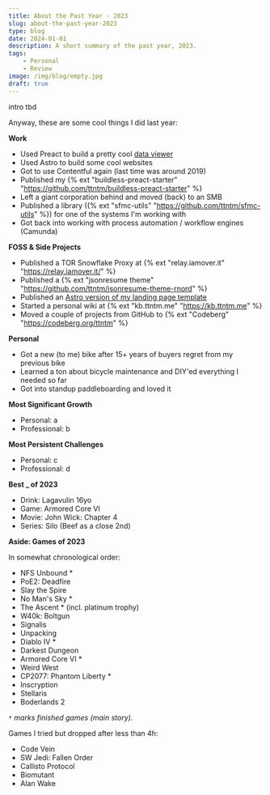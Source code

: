 ```yaml
---
title: About the Past Year - 2023
slug: about-the-past-year-2023
type: blog
date: 2024-01-01
description: A short summary of the past year, 2023.
tags:
    - Personal
    - Review
image: /img/blog/empty.jpg
draft: true
---
```


intro tbd

Anyway, these are some cool things I did last year:

**Work**

- Used Preact to build a pretty cool [data viewer](/blog/building-a-data-viewer-with-preact/)
- Used Astro to build some cool websites
- Got to use Contentful again (last time was around 2019) 
- Published my {% ext "buildless-preact-starter" "https://github.com/ttntm/buildless-preact-starter" %}
- Left a giant corporation behind and moved (back) to an SMB
- Published a library ({% ext "sfmc-utils" "https://github.com/ttntm/sfmc-utils" %}) for one of the systems I'm working with
- Got back into working with process automation / workflow engines (Camunda)

**FOSS & Side Projects**

- Published a TOR Snowflake Proxy at {% ext "relay.iamover.it" "https://relay.iamover.it/" %}
- Published a {% ext "jsonresume theme" "https://github.com/ttntm/jsonresume-theme-rnord" %}
- Published an [Astro version of my landing page template](/blog/astro-tailwind-landing-page-template)
- Started a personal wiki at {% ext "kb.ttntm.me" "https://kb.ttntm.me" %}
- Moved a couple of projects from GitHub to {% ext "Codeberg" "https://codeberg.org/ttntm" %}

**Personal**

- Got a new (to me) bike after 15+ years of buyers regret from my previous bike
- Learned a ton about bicycle maintenance and DIY'ed everything I needed so far
- Got into standup paddleboarding and loved it

**Most Significant Growth**

- Personal: a
- Professional: b

**Most Persistent Challenges**

- Personal: c
- Professional: d

**Best _ of 2023**

- Drink: Lagavulin 16yo
- Game: Armored Core VI
- Movie: John Wick: Chapter 4
- Series: Silo (Beef as a close 2nd)

<div class="hr shadow mt2 mb2"></div>

**Aside: Games of 2023**

<div class="grid grid2 gap1">
<div>
<p>In somewhat chronological order:</p>

- NFS Unbound *
- PoE2: Deadfire
- Slay the Spire
- No Man's Sky *
- The Ascent * (incl. platinum trophy)
- W40k: Boltgun
- Signalis
- Unpacking
- Diablo IV *
- Darkest Dungeon
- Armored Core VI *
- Weird West
- CP2077: Phantom Liberty *
- Inscryption
- Stellaris
- Boderlands 2

<em><code>*</code> marks finished games (main story).</em>
</div>
<div>
<p>Games I tried but dropped after less than 4h:</p>

- Code Vein
- SW Jedi: Fallen Order
- Callisto Protocol
- Biomutant
- Alan Wake
</div>
</div>
